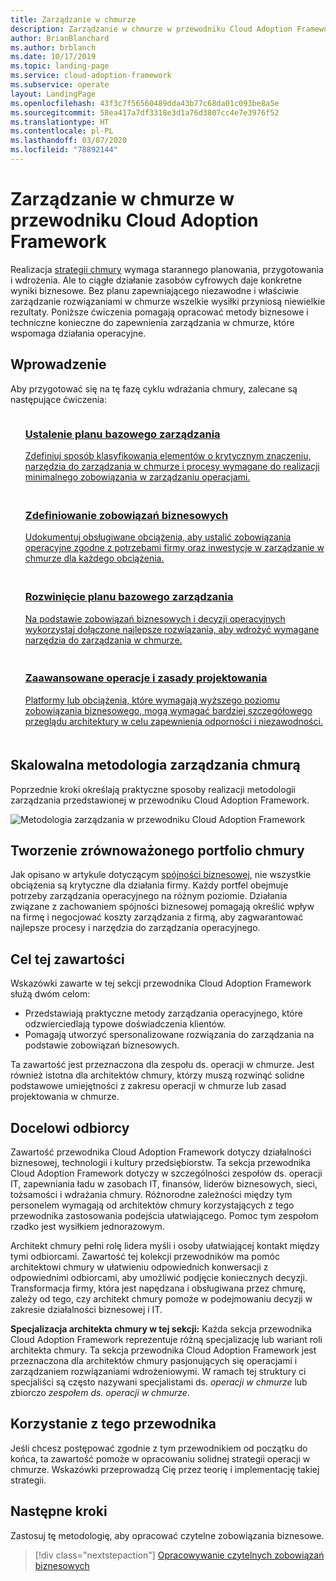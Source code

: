 ```yaml
---
title: Zarządzanie w chmurze
description: Zarządzanie w chmurze w przewodniku Cloud Adoption Framework
author: BrianBlanchard
ms.author: brblanch
ms.date: 10/17/2019
ms.topic: landing-page
ms.service: cloud-adoption-framework
ms.subservice: operate
layout: LandingPage
ms.openlocfilehash: 43f3c7f56560489dda43b77c68da01c093be8a5e
ms.sourcegitcommit: 58ea417a7df3318e3d1a76d3807cc4e7e3976f52
ms.translationtype: HT
ms.contentlocale: pl-PL
ms.lasthandoff: 03/07/2020
ms.locfileid: "78892144"
---
```

# <a name="cloud-management-in-the-cloud-adoption-framework"></a>Zarządzanie w chmurze w przewodniku Cloud Adoption Framework

Realizacja [strategii chmury](../strategy/index.md) wymaga starannego planowania, przygotowania i wdrożenia. Ale to ciągłe działanie zasobów cyfrowych daje konkretne wyniki biznesowe. Bez planu zapewniającego niezawodne i właściwie zarządzanie rozwiązaniami w chmurze wszelkie wysiłki przyniosą niewielkie rezultaty. Poniższe ćwiczenia pomagają opracować metody biznesowe i techniczne konieczne do zapewnienia zarządzania w chmurze, które wspomaga działania operacyjne.

## <a name="getting-started"></a>Wprowadzenie

Aby przygotować się na tę fazę cyklu wdrażania chmury, zalecane są następujące ćwiczenia:

<!-- markdownlint-disable MD033 -->
<ul class="panelContent cardsF">
    <li style="display: flex; flex-direction: column;">
        <a href="./azure-management-guide/index.md">
            <div class="cardSize">
                <div class="cardPadding" style="padding-bottom:10px;">
                    <div class="card" style="padding-bottom:10px;">
                        <div class="cardImageOuter">
                            <div class="cardImage">
                                <img alt="" src="../_images/icons/1.png" data-linktype="external">
                            </div>
                        </div>
                        <div class="cardText" style="padding-left:0px;">
                            <h3>Ustalenie planu bazowego zarządzania</h3>
Zdefiniuj sposób klasyfikowania elementów o krytycznym znaczeniu, narzędzia do zarządzania w chmurze i procesy wymagane do realizacji minimalnego zobowiązania w zarządzaniu operacjami.
                        </div>
                    </div>
                </div>
            </div>
        </a>
    </li>
    <li style="display: flex; flex-direction: column;">
        <a href="./considerations/business-alignment.md">
            <div class="cardSize">
                <div class="cardPadding" style="padding-bottom:10px;">
                    <div class="card" style="padding-bottom:10px;">
                        <div class="cardImageOuter">
                            <div class="cardImage">
                                <img alt="" src="../_images/icons/2.png" data-linktype="external">
                            </div>
                        </div>
                        <div class="cardText" style="padding-left:0px;">
                            <h3>Zdefiniowanie zobowiązań biznesowych</h3>
Udokumentuj obsługiwane obciążenia, aby ustalić zobowiązania operacyjne zgodne z potrzebami firmy oraz inwestycje w zarządzanie w chmurze dla każdego obciążenia.
                        </div>
                    </div>
                </div>
            </div>
        </a>
    </li>
    <li style="display: flex; flex-direction: column;">
        <a href="./best-practices.md">
            <div class="cardSize">
                <div class="cardPadding" style="padding-bottom:10px;">
                    <div class="card" style="padding-bottom:10px;">
                        <div class="cardImageOuter">
                            <div class="cardImage">
                                <img alt="" src="../_images/icons/3.png" data-linktype="external">
                            </div>
                        </div>
                        <div class="cardText" style="padding-left:0px;">
                            <h3>Rozwinięcie planu bazowego zarządzania</h3>
Na podstawie zobowiązań biznesowych i decyzji operacyjnych wykorzystaj dołączone najlepsze rozwiązania, aby wdrożyć wymagane narzędzia do zarządzania w chmurze.
                        </div>
                    </div>
                </div>
            </div>
        </a>
    </li>
    <li style="display: flex; flex-direction: column;">
        <a href="./design-principles.md">
            <div class="cardSize">
                <div class="cardPadding" style="padding-bottom:10px;">
                    <div class="card" style="padding-bottom:10px;">
                        <div class="cardImageOuter">
                            <div class="cardImage">
                                <img alt="" src="../_images/icons/4.png" data-linktype="external">
                            </div>
                        </div>
                        <div class="cardText" style="padding-left:0px;">
                            <h3>Zaawansowane operacje i zasady projektowania</h3>
Platformy lub obciążenia, które wymagają wyższego poziomu zobowiązania biznesowego, mogą wymagać bardziej szczegółowego przeglądu architektury w celu zapewnienia odporności i niezawodności.
                        </div>
                    </div>
                </div>
            </div>
        </a>
    </li>
</ul>
<!-- markdownlint-enable MD033 -->

## <a name="scalable-cloud-management-methodology"></a>Skalowalna metodologia zarządzania chmurą

Poprzednie kroki określają praktyczne sposoby realizacji metodologii zarządzania przedstawionej w przewodniku Cloud Adoption Framework.

![Metodologia zarządzania w przewodniku Cloud Adoption Framework](../_images/manage/caf-manage.png)

## <a name="create-a-balanced-cloud-portfolio"></a>Tworzenie zrównoważonego portfolio chmury

Jak opisano w artykule dotyczącym [spójności biznesowej](./considerations/business-alignment.md), nie wszystkie obciążenia są krytyczne dla działania firmy. Każdy portfel obejmuje potrzeby zarządzania operacyjnego na różnym poziomie. Działania związane z zachowaniem spójności biznesowej pomagają określić wpływ na firmę i negocjować koszty zarządzania z firmą, aby zagwarantować najlepsze procesy i narzędzia do zarządzania operacyjnego.

## <a name="objective-of-this-content"></a>Cel tej zawartości

Wskazówki zawarte w tej sekcji przewodnika Cloud Adoption Framework służą dwóm celom:

- Przedstawiają praktyczne metody zarządzania operacyjnego, które odzwierciedlają typowe doświadczenia klientów.
- Pomagają utworzyć spersonalizowane rozwiązania do zarządzania na podstawie zobowiązań biznesowych.

Ta zawartość jest przeznaczona dla zespołu ds. operacji w chmurze. Jest również istotna dla architektów chmury, którzy muszą rozwinąć solidne podstawowe umiejętności z zakresu operacji w chmurze lub zasad projektowania w chmurze.

## <a name="intended-audience"></a>Docelowi odbiorcy

Zawartość przewodnika Cloud Adoption Framework dotyczy działalności biznesowej, technologii i kultury przedsiębiorstw. Ta sekcja przewodnika Cloud Adoption Framework dotyczy w szczególności zespołów ds. operacji IT, zapewniania ładu w zasobach IT, finansów, liderów biznesowych, sieci, tożsamości i wdrażania chmury. Różnorodne zależności między tym personelem wymagają od architektów chmury korzystających z tego przewodnika zastosowania podejścia ułatwiającego. Pomoc tym zespołom rzadko jest wysiłkiem jednorazowym.

Architekt chmury pełni rolę lidera myśli i osoby ułatwiającej kontakt między tymi odbiorcami. Zawartość tej kolekcji przewodników ma pomóc architektowi chmury w ułatwieniu odpowiednich konwersacji z odpowiednimi odbiorcami, aby umożliwić podjęcie koniecznych decyzji. Transformacja firmy, która jest napędzana i obsługiwana przez chmurę, zależy od tego, czy architekt chmury pomoże w podejmowaniu decyzji w zakresie działalności biznesowej i IT.

**Specjalizacja architekta chmury w tej sekcji:** Każda sekcja przewodnika Cloud Adoption Framework reprezentuje różną specjalizację lub wariant roli architekta chmury. Ta sekcja przewodnika Cloud Adoption Framework jest przeznaczona dla architektów chmury pasjonujących się operacjami i zarządzaniem rozwiązaniami wdrożeniowymi. W ramach tej struktury ci specjaliści są często nazywani specjalistami ds. *operacji w chmurze* lub zbiorczo *zespołem ds. operacji w chmurze*.

## <a name="use-this-guide"></a>Korzystanie z tego przewodnika

Jeśli chcesz postępować zgodnie z tym przewodnikiem od początku do końca, ta zawartość pomoże w opracowaniu solidnej strategii operacji w chmurze. Wskazówki przeprowadzą Cię przez teorię i implementację takiej strategii.

<!-- For a crash course on the theory and quick access to Azure implementation, get started with the [governance guides overview](). Using this guidance, you can start small and iteratively improve your governance needs in parallel with cloud adoption efforts. -->

## <a name="next-steps"></a>Następne kroki

Zastosuj tę metodologię, aby opracować czytelne zobowiązania biznesowe.

> [!div class="nextstepaction"]
> [Opracowywanie czytelnych zobowiązań biznesowych](./considerations/business-alignment.md)
